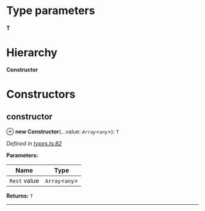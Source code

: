 

# Type parameters
#### T 
# Hierarchy

**Constructor**

# Constructors

<a id="constructor"></a>

##  constructor

⊕ **new Constructor**(...value: *`Array`<`any`>*): `T`

*Defined in [types.ts:82](https://github.com/polkadot-js/api/blob/6b6f04d/packages/types/src/types.ts#L82)*

**Parameters:**

| Name | Type |
| ------ | ------ |
| `Rest` value | `Array`<`any`> |

**Returns:** `T`

___

